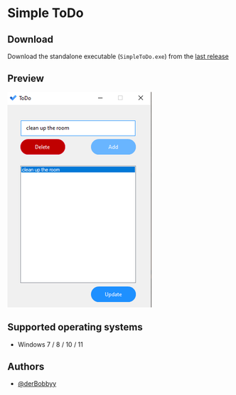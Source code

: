 
# Simple ToDo






## Download

Download the standalone executable (`SimpleToDo.exe`) from the [last release]("https://github.com/derBobbyy/SimpleToDo/releases/tag/V.1.0.0")
## Preview

![App Screenshot](https://github.com/derBobbyy/SimpleToDo/blob/master/img/Preview2.png?raw=true)


## Supported operating systems

 - Windows 7 / 8 / 10 / 11
## Authors

- [@derBobbyy](https://github.com/derBobbyy)

